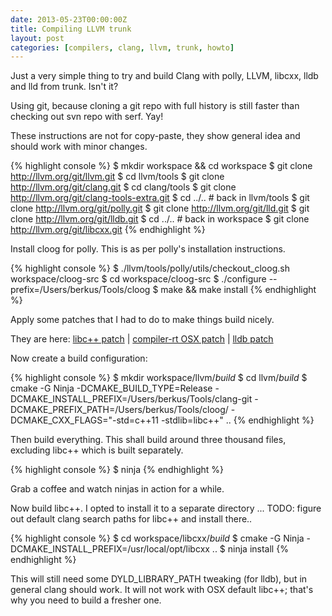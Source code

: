 ```yaml
---
date: 2013-05-23T00:00:00Z
title: Compiling LLVM trunk
layout: post
categories: [compilers, clang, llvm, trunk, howto]
---
```

Just a very simple thing to try and build Clang with polly, LLVM, libcxx, lldb and lld from trunk. Isn't it?

Using git, because cloning a git repo with full history is still faster than checking out svn repo with serf. Yay!

These instructions are not for copy-paste, they show general idea and should work with minor changes.

{% highlight console %}
$ mkdir workspace && cd workspace
$ git clone http://llvm.org/git/llvm.git
$ cd llvm/tools
$ git clone http://llvm.org/git/clang.git
$ cd clang/tools
$ git clone http://llvm.org/git/clang-tools-extra.git
$ cd ../.. # back in llvm/tools
$ git clone http://llvm.org/git/polly.git
$ git clone http://llvm.org/git/lld.git
$ git clone http://llvm.org/git/lldb.git
$ cd ../.. # back in workspace
$ git clone http://llvm.org/git/libcxx.git
{% endhighlight %}

Install cloog for polly. This is as per polly's installation instructions.

{% highlight console %}
$ ./llvm/tools/polly/utils/checkout_cloog.sh workspace/cloog-src
$ cd workspace/cloog-src
$ ./configure --prefix=/Users/berkus/Tools/cloog
$ make && make install
{% endhighlight %}

Apply some patches that I had to do to make things build nicely.

They are here:
[libc++ patch](http://llvm.org/bugs/show_bug.cgi?id=16123) |
[compiler-rt OSX patch](http://llvm.org/bugs/show_bug.cgi?id=16124) |
[lldb patch](http://llvm.org/bugs/show_bug.cgi?id=16125)

Now create a build configuration:

{% highlight console %}
$ mkdir workspace/llvm/_build_
$ cd llvm/_build_
$ cmake -G Ninja -DCMAKE_BUILD_TYPE=Release -DCMAKE_INSTALL_PREFIX=/Users/berkus/Tools/clang-git -DCMAKE_PREFIX_PATH=/Users/berkus/Tools/cloog/ -DCMAKE_CXX_FLAGS="-std=c++11 -stdlib=libc++" ..
{% endhighlight %}

Then build everything. This shall build around three thousand files, excluding libc++ which is built separately.

{% highlight console %}
$ ninja
{% endhighlight %}

Grab a coffee and watch ninjas in action for a while.

Now build libc++. I opted to install it to a separate directory ... TODO: figure out default clang search paths for libc++ and install there..

{% highlight console %}
$ cd workspace/libcxx/_build_
$ cmake -G Ninja -DCMAKE_INSTALL_PREFIX=/usr/local/opt/libcxx ..
$ ninja install
{% endhighlight %}

This will still need some DYLD_LIBRARY_PATH tweaking (for lldb), but in general clang should work. It will not work with OSX default libc++; that's why you need to build a fresher one.

